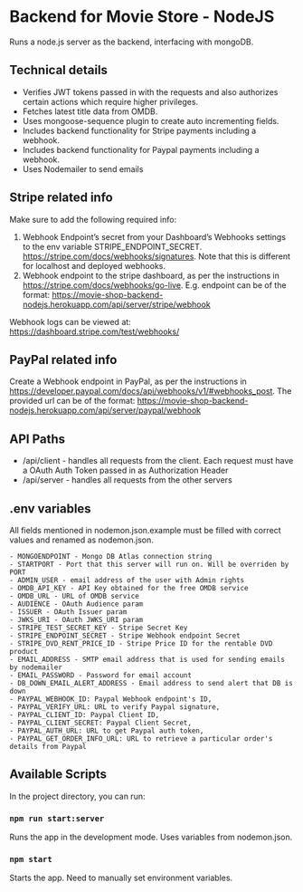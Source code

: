 # Backend for Movie Store - NodeJS

Runs a node.js server as the backend, interfacing with mongoDB. 

## Technical details

- Verifies JWT tokens passed in with the requests and also authorizes certain actions which require higher privileges.
- Fetches latest title data from OMDB.
- Uses mongoose-sequence plugin to create auto incrementing fields. 
- Includes backend functionality for Stripe payments including a webhook.
- Includes backend functionality for Paypal payments including a webhook.
- Uses Nodemailer to send emails


## Stripe related info

Make sure to add the following required info:
1. Webhook Endpoint’s secret from your Dashboard’s Webhooks settings to the env variable STRIPE_ENDPOINT_SECRET. https://stripe.com/docs/webhooks/signatures. Note that this is different for localhost and deployed webhooks. 
2. Webhook endpoint to the stripe dashboard, as per the instructions in https://stripe.com/docs/webhooks/go-live. E.g. endpoint can be of the format: https://movie-shop-backend-nodejs.herokuapp.com/api/server/stripe/webhook

Webhook logs can be viewed at: https://dashboard.stripe.com/test/webhooks/

## PayPal related info

Create a Webhook endpoint in PayPal, as per the instructions in https://developer.paypal.com/docs/api/webhooks/v1/#webhooks_post. The provided url can be of the format: https://movie-shop-backend-nodejs.herokuapp.com/api/server/paypal/webhook

## API Paths

- /api/client - handles all requests from the client. Each request must have a OAuth Auth Token passed in as Authorization Header
- /api/server - handles all requests from the other servers

## .env variables

All fields mentioned in nodemon.json.example must be filled with correct values and renamed as nodemon.json. 

    - MONGOENDPOINT - Mongo DB Atlas connection string
    - STARTPORT - Port that this server will run on. Will be overriden by PORT
    - ADMIN_USER - email address of the user with Admin rights
    - OMDB_API_KEY - API Key obtained for the free OMDB service
    - OMDB_URL - URL of OMDB service 
    - AUDIENCE - OAuth Audience param
    - ISSUER - OAuth Issuer param
    - JWKS_URI - OAuth JWKS_URI param
    - STRIPE_TEST_SECRET_KEY - Stripe Secret Key
    - STRIPE_ENDPOINT_SECRET - Stripe Webhook endpoint Secret
    - STRIPE_DVD_RENT_PRICE_ID - Stripe Price ID for the rentable DVD product
    - EMAIL_ADDRESS - SMTP email address that is used for sending emails by nodemailer
    - EMAIL_PASSWORD - Password for email account
    - DB_DOWN_EMAIL_ALERT_ADDRESS - Email address to send alert that DB is down
    - PAYPAL_WEBHOOK_ID: Paypal Webhook endpoint's ID,
    - PAYPAL_VERIFY_URL: URL to verify Paypal signature,
    - PAYPAL_CLIENT_ID: Paypal Client ID,
    - PAYPAL_CLIENT_SECRET: Paypal Client Secret,
    - PAYPAL_AUTH_URL: URL to get Paypal auth token,
    - PAYPAL_GET_ORDER_INFO_URL: URL to retrieve a particular order's details from Paypal
    

## Available Scripts

In the project directory, you can run:

### `npm run start:server`

Runs the app in the development mode. Uses variables from nodemon.json.<br />

### `npm start`

Starts the app. Need to manually set environment variables.




